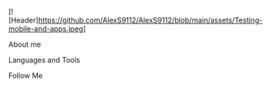 [![Header]https://github.com/AlexS9112/AlexS9112/blob/main/assets/Testing-mobile-and-apps.jpeg]

About me

Languages and Tools

Follow Me